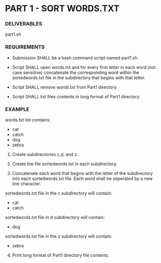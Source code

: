 # PART 1 - SORT WORDS.TXT

### DELIVERABLES
part1.sh

### REQUIREMENTS
- Submission SHALL be a bash command script named part1.sh.

- Script SHALL open words.txt and for every first letter in each word (not case sensitive) concatenate the corresponding word within the sortedwords.txt file in the subdirectory that begins with that letter.

- Script SHALL remove words.txt from Part1 directory.

- Script SHALL list files contents in long format of Part1 directory.

### EXAMPLE
words.txt list contains:

- cat
- catch
- dog
- zebra

1. Create subdirectories c,d, and z.

2. Create the file sortedwords.txt in each subdirectory.

3. Concatenate each word that begins with the letter of the subdirectory into each sortedwords.txt file. Each word shall be seperated by a new line character.

sortedwords.txt file in the c subdirectory will contain: 

- cat
- catch

sortedwords.txt file in d subdirectory will contain: 

- dog

sortedwords.txt file in the z subdirectory will contain:

- zebra

4. Print long format of Part1 directory file contents.
